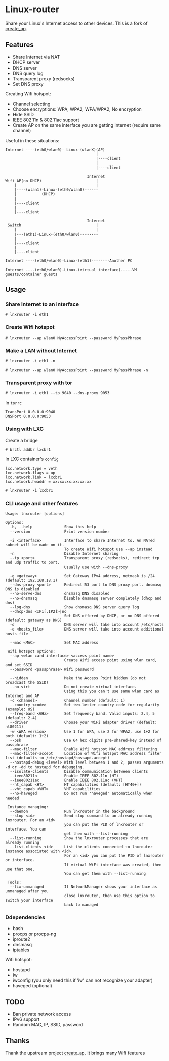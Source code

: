 #  Linux-router

 Share your Linux's Internet access to other devices.
 This is a fork of [create_ap](https://github.com/oblique/create_ap).
 
##  Features

- Share Internet via NAT
- DHCP server
- DNS server 
- DNS query log
- Transparent proxy (redsocks)
- Set DNS proxy

Creating Wifi hotspot:

- Channel selecting
- Choose encryptions: WPA, WPA2, WPA/WPA2, No encryption
- Hide  SSID
- IEEE 802.11n & 802.11ac support
- Create AP on the same interface you are getting Internet (require same channel)


Useful in these situations:
```
Internet ----(eth0/wlan0)- Linux-(wlanX)(AP)
                                        |
                                        |----client
                                        |
                                        |----client
```

```
                                    Internet
Wifi AP(no DHCP)                        |
    |                                   |
    |----(wlan1)-Linux-(eth0/wlan0)------
    |           (DHCP)
    |
    |----client
    |
    |----client
```



```
                                    Internet
 Switch                                 |
    |                                   |
    |---(eth1)-Linux-(eth0/wlan0)--------
    |
    |----client
    |
    |----client
```

```
Internet ----(eth0/wlan0)-Linux-(eth1)--------Another PC
```


```
Internet ----(eth0/wlan0)-Linux-(virtual interface)-----VM guests/container guests
```
 
## Usage

### Share Internet to an interface

```
# lnxrouter -i eth1
```

### Create Wifi hotspot

```
# lnxrouter --ap wlan0 MyAccessPoint --password MyPassPhrase
```

### Make a LAN without Internet

```
# lnxrouter -i eth1 -n
```
```
# lnxrouter --ap wlan0 MyAccessPoint --password MyPassPhrase -n
```

### Transparent proxy with tor

```
# lnxrouter -i eth1 --tp 9040 --dns-proxy 9053
```

In `torrc`

```
TransPort 0.0.0.0:9040 
DNSPort 0.0.0.0:9053
```
### Using with LXC
Create a bridge
```
# brctl addbr lxcbr1
```
In LXC container's `config`
```
lxc.network.type = veth
lxc.network.flags = up
lxc.network.link = lxcbr1
lxc.network.hwaddr = xx:xx:xx:xx:xx:xx
```
```
# lnxrouter -i lxcbr1
```
### CLI usage and other features

```
Usage: lnxrouter [options] 

Options:
  -h, --help              Show this help
  --version               Print version number

  -i <interface>          Interface to share Internet to. An NATed subnet will be made on it.
                          To create Wifi hotspot use --ap instead
  -n                      Disable Internet sharing
  --tp <port>             Transparent proxy (redsocks), redirect tcp and udp traffic to port.
                          Usually use with --dns-proxy

  -g <gateway>            Set Gateway IPv4 address, netmask is /24 (default: 192.168.18.1)
  --dns-proxy <port>      Redirect 53 port to DNS proxy port. dnsmasq DNS is disabled
  --no-serve-dns          dnsmasq DNS disabled
  --no-dnsmasq            Disable dnsmasq server completely (dhcp and dns)
  --log-dns               Show dnsmasq DNS server query log
  --dhcp-dns <IP1[,IP2]>|no
                          Set DNS offered by DHCP, or no DNS offered (default: gateway as DNS)
  -d                      DNS server will take into account /etc/hosts
  -e <hosts_file>         DNS server will take into account additional hosts file

  --mac <MAC>             Set MAC address

 Wifi hotspot options:
  --ap <wlan card interface> <access point name>
                          Create Wifi access point using wlan card, and set SSID
  --password <passphrase> Wifi password

  --hidden                Make the Access Point hidden (do not broadcast the SSID)
  --no-virt               Do not create virtual interface. 
                          Using this you can't use same wlan card as Internet and AP
  -c <channel>            Channel number (default: 1)
  --country <code>        Set two-letter country code for regularity (example: US)
  --freq-band <GHz>       Set frequency band. Valid inputs: 2.4, 5 (default: 2.4)
  --driver                Choose your WiFi adapter driver (default: nl80211)
  -w <WPA version>        Use 1 for WPA, use 2 for WPA2, use 1+2 for both (default: 1+2)
  --psk                   Use 64 hex digits pre-shared-key instead of passphrase
  --mac-filter            Enable Wifi hotspot MAC address filtering
  --mac-filter-accept     Location of Wifi hotspot MAC address filter list (defaults to /etc/hostapd/hostapd.accept)
  --hostapd-debug <level> With level between 1 and 2, passes arguments -d or -dd to hostapd for debugging.
  --isolate-clients       Disable communication between clients
  --ieee80211n            Enable IEEE 802.11n (HT)
  --ieee80211ac           Enable IEEE 802.11ac (VHT)
  --ht_capab <HT>         HT capabilities (default: [HT40+])
  --vht_capab <VHT>       VHT capabilities
  --no-haveged            Do not run 'haveged' automatically when needed

 Instance managing:
  --daemon                Run lnxrouter in the background
  --stop <id>             Send stop command to an already running lnxrouter. For an <id>
                          you can put the PID of lnxrouter or interface. You can
                          get them with --list-running
  --list-running          Show the lnxrouter processes that are already running
  --list-clients <id>     List the clients connected to lnxrouter instance associated with <id>.
                          For an <id> you can put the PID of lnxrouter or interface.
                          If virtual WiFi interface was created, then use that one.
                          You can get them with --list-running

 Tools: 
  --fix-unmanaged         If NetworkManager shows your interface as unmanaged after you
                          close lnxrouter, then use this option to switch your interface
                          back to managed
```


### Ddependencies
- bash
- procps or procps-ng
- iproute2
- dnsmasq
- iptables

Wifi hotspot:

- hostapd
- iw
- iwconfig (you only need this if 'iw' can not recognize your adapter)
- haveged (optional)

## TODO

- Ban private network access
- IPv6 support 
- Random MAC, IP, SSID, password

## Thanks

Thank the upstream project [create_ap](https://github.com/oblique/create_ap). It brings many Wifi features
